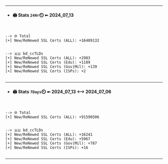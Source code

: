 

---
- #### 🖨️ **Stats** `24Hr`⏲️ ➼ 2024_07_13
```console


--> 🌐 Total
[+] New/ReNewed SSL Certs (ALL): +16489132


--> 🇧🇩 bd_ccTLDs
[+] New/ReNewed SSL Certs (ALL): +2983
[+] New/ReNewed SSL Certs (Edu): +1109
[+] New/ReNewed SSL Certs (Gov|Mil): +139
[+] New/ReNewed SSL Certs (ISPs): +2


```

---
- #### 🖨️ **Stats** `7Days`⏲️ ➼ 2024_07_13 <--> 2024_07_06
```console


--> 🌐 Total
[+] New/ReNewed SSL Certs (ALL): +91590506


--> 🇧🇩 bd_ccTLDs
[+] New/ReNewed SSL Certs (ALL): +16241
[+] New/ReNewed SSL Certs (Edu): +5967
[+] New/ReNewed SSL Certs (Gov|Mil): +787
[+] New/ReNewed SSL Certs (ISPs): +16


```

---

